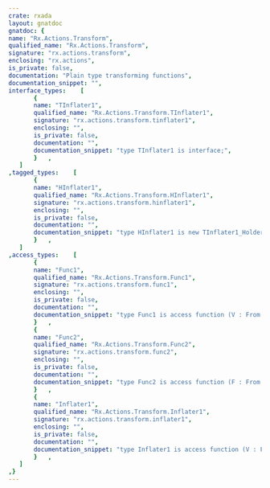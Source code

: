 ```yaml
---
crate: rxada
layout: gnatdoc
gnatdoc: {
name: "Rx.Actions.Transform",
qualified_name: "Rx.Actions.Transform",
signature: "rx.actions.transform",
enclosing: "rx.actions",
is_private: false,
documentation: "Plain type transforming functions",
documentation_snippet: "",
interface_types:    [
       {
       name: "TInflater1",
       qualified_name: "Rx.Actions.Transform.TInflater1",
       signature: "rx.actions.transform.tinflater1",
       enclosing: "",
       is_private: false,
       documentation: "",
       documentation_snippet: "type TInflater1 is interface;",
       }   ,
   ]
,tagged_types:    [
       {
       name: "HInflater1",
       qualified_name: "Rx.Actions.Transform.HInflater1",
       signature: "rx.actions.transform.hinflater1",
       enclosing: "",
       is_private: false,
       documentation: "",
       documentation_snippet: "type HInflater1 is new TInflater1_Holders.Definite with null record;",
       }   ,
   ]
,access_types:    [
       {
       name: "Func1",
       qualified_name: "Rx.Actions.Transform.Func1",
       signature: "rx.actions.transform.func1",
       enclosing: "",
       is_private: false,
       documentation: "",
       documentation_snippet: "type Func1 is access function (V : From.T) return Into.T;",
       }   ,
       {
       name: "Func2",
       qualified_name: "Rx.Actions.Transform.Func2",
       signature: "rx.actions.transform.func2",
       enclosing: "",
       is_private: false,
       documentation: "",
       documentation_snippet: "type Func2 is access function (F : From.T;\n                               I : Into.T) return Into.T;",
       }   ,
       {
       name: "Inflater1",
       qualified_name: "Rx.Actions.Transform.Inflater1",
       signature: "rx.actions.transform.inflater1",
       enclosing: "",
       is_private: false,
       documentation: "",
       documentation_snippet: "type Inflater1 is access function (V : From.T) return Into.Observable'Class;",
       }   ,
   ]
,}
---
```

